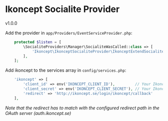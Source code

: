 # Ikoncept Socialite Provider

v1.0.0


Add the provider in `app/Providers/EventServiceProvider.php`:

```php
    protected $listen = [
        \SocialiteProviders\Manager\SocialiteWasCalled::class => [
            'Ikoncept\IkonceptSocialiteProvider\IkonceptExtendSocialite@handle',
        ],
    ];
```

Add ikoncept to the services array in `config/services.php`:

```php
    'ikoncept' => [
        'client_id' => env('IKONCEPT_CLIENT_ID'),         // Your Ikoncept Client ID
        'client_secret' => env('IKONCEPT_CLIENT_SECRET'), // Your Ikoncept Client Secret
        'redirect' => 'http://ikoncept.se/login/ikoncept/callback'
    ],

```
*Note that the redirect has to match with the configured redirect path in the OAuth server (auth.ikoncept.se)*
